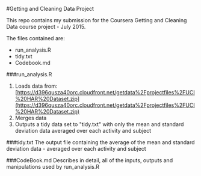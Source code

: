 #Getting and Cleaning Data Project 

This repo contains my submission for the Coursera Getting and Cleaning Data course project - July 2015.

The files contained are:
* run_analysis.R
* tidy.txt
* Codebook.md


###run_analysis.R
1. Loads data from:
[https://d396qusza40orc.cloudfront.net/getdata%2Fprojectfiles%2FUCI%20HAR%20Dataset.zip](https://d396qusza40orc.cloudfront.net/getdata%2Fprojectfiles%2FUCI%20HAR%20Dataset.zip) 
2. Merges data
3. Outputs a tidy data set to "tidy.txt" with only the mean and standard deviation data averaged over each activity and subject

###tidy.txt
The output file containing the average of the mean and standard deviation data - averaged over each activity and subject

###CodeBook.md 
Describes in detail, all of the inputs, outputs and manipulations used by run_analysis.R
